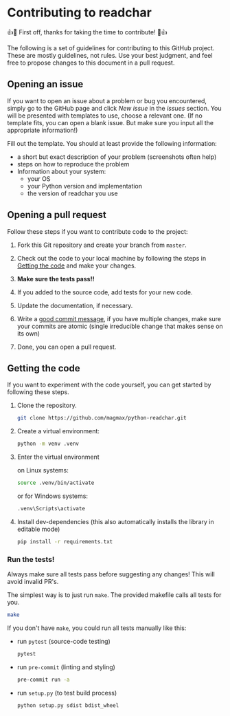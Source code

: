 # Contributing to readchar

:+1::tada: First off, thanks for taking the time to contribute! :tada::+1:

The following is a set of guidelines for contributing to this GitHub project. These are
mostly guidelines, not rules. Use your best judgment, and feel free to propose changes
to this document in a pull request.

## Opening an issue

If you want to open an issue about a problem or bug you encountered, simply go to the
GitHub page and click _New issue_ in the _issues_ section. You will be presented with
templates to use, choose a relevant one. (If no template fits, you can open a blank
issue. But make sure you input all the appropriate information!)

Fill out the template. You should at least provide the following information:

- a short but exact description of your problem (screenshots often help)
- steps on how to reproduce the problem
- Information about your system:
  - your OS
  - your Python version and implementation
  - the version of readchar you use

## Opening a pull request

Follow these steps if you want to contribute code to the project:

1. Fork this Git repository and create your branch from `master`.

1. Check out the code to your local machine by following the steps in
   [Getting the code](#getting-the-code) and make your changes.

1. **Make sure the tests pass!!**

1. If you added to the source code, add tests for your new code.

1. Update the documentation, if necessary.

1. Write a
   [good commit message](http://tbaggery.com/2008/04/19/a-note-about-git-commit-messages.html),
   if you have multiple changes, make sure your commits are atomic (single irreducible
   change that makes sense on its own)

1. Done, you can open a pull request.

## Getting the code

If you want to experiment with the code yourself, you can get started by following these
steps.

1. Clone the repository.

   ```bash
   git clone https://github.com/magmax/python-readchar.git
   ```

1. Create a virtual environment:

   ```bash
   python -m venv .venv
   ```

1. Enter the virtual environment

   on Linux systems:

   ```bash
   source .venv/bin/activate
   ```

   or for Windows systems:

   ```bash
   .venv\Scripts\activate
   ```

1. Install dev-dependencies (this also automatically installs the library in editable
   mode)

   ```bash
   pip install -r requirements.txt
   ```

### Run the tests!

Always make sure all tests pass before suggesting any changes! This will avoid invalid
PR's.

The simplest way is to just run `make`. The provided makefile calls all tests for you.

```bash
make
```

If you don't have `make`, you could run all tests manually like this:

- run `pytest` (source-code testing)

  ```bash
  pytest
  ```

- run `pre-commit` (linting and styling)

  ```bash
  pre-commit run -a
  ```

- run `setup.py` (to test build process)

  ```bash
  python setup.py sdist bdist_wheel
  ```

